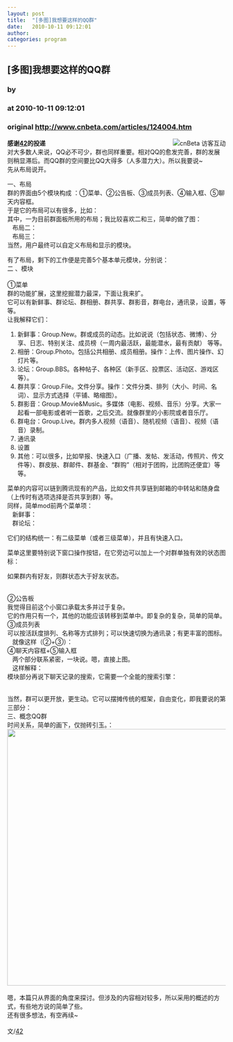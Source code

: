 ```yaml
---
layout: post
title:  "[多图]我想要这样的QQ群"
date:   2010-10-11 09:12:01
author: 
categories: program
---
```


## [多图]我想要这样的QQ群
### by 
### at 2010-10-11 09:12:01
### original <http://www.cnbeta.com/articles/124004.htm>

<div><a rel="nofollow" href="http://www.cnbeta.com/topics/306.htm"><img src="http://img.cnbeta.com/topics/interact.gif" alt="cnBeta 访客互动" name="sign" align="right"></a>
        <p><b>感谢<a rel="nofollow" href="http://x-42.blogbus.com/">42</a>的投递</b><br>
对大多数人来说，QQ必不可少，群也同样重要。相对QQ的愈发完善，群的发展则稍显滞后。而QQ群的空间要比QQ大得多（人多潜力大）。所以我要说~<br>
先从布局说开。</p>
		<p><p>一、布局<br>
群的界面由5个模块构成 ：①菜单、②公告板、③成员列表、④输入框、⑤聊天内容框。<br>
于是它的布局可以有很多，比如：<br>
<img src="http://img.cnbeta.com/upimg/101010/resource_5258943_1286722108j.png" alt=""><br>
其中，一为目前群面板所用的布局；我比较喜欢二和三，简单的做了图：<br>
   布局二：<br>
<img src="http://img.cnbeta.com/upimg/101010/resource_5258943_1286722116t.png" alt=""><br>
   布局三：<br>
<img src="http://img.cnbeta.com/upimg/101010/resource_5258943_12867221233.png" alt=""><br>
当然，用户最终可以自定义布局和显示的模块。</p>
<p>有了布局，剩下的工作便是完善5个基本单元模块，分别说：<br>
二 、模块<br>
<br>
①菜单<br>
群的功能扩展，这里挖掘潜力最深，下面让我来扩。<br>
它可以有新鲜事、群论坛、群相册、群共享、群影音，群电台，通讯录，设置，等等。<br>
让我解释它们：</p>
<ol>
    <li>新鲜事：Group.New。群或成员的动态。比如说说（包括状态、微博）、分享、日志、特别关注、成员榜（一周内最活跃，最能潜水，最有贡献） 等等。</li>
    <li>相册：Group.Photo。包括公共相册、成员相册。操作：上传、图片操作、幻灯片等。</li>
    <li>论坛：Group.BBS。各种帖子、各种区（新手区、投票区、活动区、游戏区等）。</li>
    <li>群共享：Group.File。文件分享。操作：文件分类、排列（大小、时间、名词）、显示方式选择（平铺、略缩图）。</li>
    <li>群影音：Group.Movie&amp;Music。多媒体（电影、视频、音乐）分享。大家一起看一部电影或者听一首歌，之后交流。就像群里的小影院或者音乐厅。</li>
    <li>群电台：Group.Live。群内多人视频（语音）、随机视频（语音）、视频（语音）录制。</li>
    <li>通讯录</li>
    <li>设置</li>
    <li>其他：可以很多，比如举报、快速入口（广播、发帖、发活动，传照片、传文件等）、群皮肤、群邮件、群基金、“群购”（相对于团购，比团购还便宜）等等。</li>
</ol>
<p>菜单的内容可以链到腾讯现有的产品，比如文件共享链到邮箱的中转站和随身盘（上传时有选项选择是否共享到群）等。<br>
同样，简单mod前两个菜单项：<br>
   新鲜事：<br>
<img src="http://img.cnbeta.com/upimg/101010/resource_5258943_1286722140d.png" alt=""><br>
   群论坛：<br>
<img src="http://img.cnbeta.com/upimg/101010/resource_5258943_12867221320.png" alt=""></p>
<p>它们的结构统一：有二级菜单（或者三级菜单），并且有快速入口。</p>
<p>菜单这里要特别说下窗口操作按钮，在它旁边可以加上一个对群单独有效的状态图标：</p>
<p><img src="http://img.cnbeta.com/upimg/101010/resource_5258943_12867221766.png" alt=""><br>
如果群内有好友，则群状态大于好友状态。</p>
<p><br>
②公告板<br>
我觉得目前这个小窗口承载太多并过于复杂。<br>
它的作用只有一个，其他的功能应该转移到菜单中。即复杂的复杂，简单的简单。<br>
③成员列表<br>
可以按活跃度排列、名称等方式排列；可以快速切换为通讯录；有更丰富的图标。 <br>
   就像这样（②+③）：<br>
<img src="http://img.cnbeta.com/upimg/101010/resource_5258943_1286722148c.png" alt=""><br>
④聊天内容框+⑤输入框<br>
   两个部分联系紧密，一块说。嗯，直接上图。<br>
<img src="http://img.cnbeta.com/upimg/101010/resource_5258943_1286722163s.png" alt=""><br>
   这样解释：<br>
<img src="http://img.cnbeta.com/upimg/101010/resource_5258943_1286722170d.png" alt=""><br>
模块部分再说下聊天记录的搜索，它需要一个全能的搜索引擎：<br>
<img src="http://img.cnbeta.com/upimg/101010/resource_5258943_1286722155b.png" alt=""></p>
<p><br>
当然，群可以更开放，更生动。它可以摆摊传统的框架，自由变化，即我要说的第三部分：<br>
三、概念QQ群<br>
时间关系，简单的画下，仅抛砖引玉。：<br>
<img width="590" src="http://img.cnbeta.com/upimg/101010/resource_5258943_1286722351i.jpg" alt=""><br>
<br>
嗯，本篇只从界面的角度来探讨。但涉及的内容相对较多，所以采用的概述的方式，有些地方说的简单了些。<br>
还有很多想法，有空再续~<br>
<br>
文/<a rel="nofollow" href="http://x-42.blogbus.com/logs/77684966.html">42</a></p></p></div>
